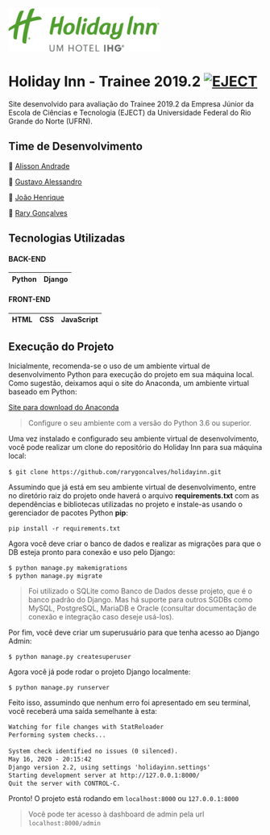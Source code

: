 <img src="core/static/images/logo.png" alt="Holiday Inn" width="300"/>

# Holiday Inn - Trainee 2019.2 <a href="http://www.ejectufrn.com.br"><img src="http://static.ejectufrn.com.br/eject/blog/img/logo.svg" alt="EJECT" width="120"/></a>

Site desenvolvido para avaliação do Trainee 2019.2 da Empresa Júnior da Escola de Ciências e Tecnologia (EJECT) da Universidade Federal do Rio Grande do Norte (UFRN).

## Time de Desenvolvimento

:bust_in_silhouette: [Alisson Andrade](https://github.com/AlisoSouza)

:bust_in_silhouette: [Gustavo Alessandro](https://github.com/gustavoUfrn/)

:bust_in_silhouette: [João Henrique](https://github.com/joaohsc/)

:bust_in_silhouette: [Rary Gonçalves](https://github.com/rarygoncalves/)

## Tecnologias Utilizadas

#### BACK-END

|Python|Django|
|------|------|

#### FRONT-END

|HTML|CSS|JavaScript|
|----|---|----------|

## Execução do Projeto

Inicialmente, recomenda-se o uso de um ambiente virtual de desenvolvimento Python para execução do projeto em sua máquina local. Como sugestão, deixamos aqui o site do Anaconda, um ambiente virtual baseado em Python:

[Site para download do Anaconda](https://www.anaconda.com/products/individual)

> Configure o seu ambiente com a versão do Python 3.6 ou superior.

Uma vez instalado e configurado seu ambiente virtual de desenvolvimento, você pode realizar um clone do repositório do Holiday Inn para sua máquina local:

`$ git clone https://github.com/rarygoncalves/holidayinn.git`

Assumindo que já está em seu ambiente virtual de desenvolvimento, entre no diretório raiz do projeto onde haverá o arquivo **requirements.txt** com as dependências e bibliotecas utilizadas no projeto e instale-as usando o gerenciador de pacotes Python **pip**:

```
pip install -r requirements.txt
```

Agora você deve criar o banco de dados e realizar as migrações para que o DB esteja pronto para conexão e uso pelo Django:

```
$ python manage.py makemigrations
$ python manage.py migrate
```

> Foi utilizado o SQLite como Banco de Dados desse projeto, que é o banco padrão do Django. Mas há suporte para outros SGDBs como MySQL, PostgreSQL, MariaDB e Oracle (consultar documentação de conexão e integração caso deseje usá-los).

Por fim, você deve criar um superusuário para que tenha acesso ao Django Admin:

```
$ python manage.py createsuperuser
```

Agora você já pode rodar o projeto Django localmente:

```
$ python manage.py runserver
```

Feito isso, assumindo que nenhum erro foi apresentado em seu terminal, você receberá uma saída semelhante à esta:

```
Watching for file changes with StatReloader
Performing system checks...

System check identified no issues (0 silenced).
May 16, 2020 - 20:15:42
Django version 2.2, using settings 'holidayinn.settings'
Starting development server at http://127.0.0.1:8000/
Quit the server with CONTROL-C.
```

Pronto!
O projeto está rodando em `localhost:8000` ou `127.0.0.1:8000`

> Você pode ter acesso à dashboard de admin pela url `localhost:8000/admin`
